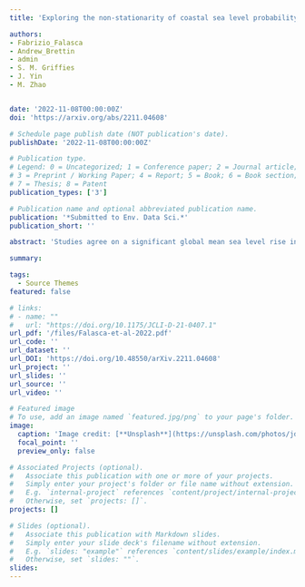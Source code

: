 ```yaml
---
title: 'Exploring the non-stationarity of coastal sea level probability distributions' 

authors:
- Fabrizio_Falasca
- Andrew_Brettin
- admin
- S. M. Griffies
- J. Yin
- M. Zhao


date: '2022-11-08T00:00:00Z'
doi: 'https://arxiv.org/abs/2211.04608'

# Schedule page publish date (NOT publication's date).
publishDate: '2022-11-08T00:00:00Z'

# Publication type.
# Legend: 0 = Uncategorized; 1 = Conference paper; 2 = Journal article;
# 3 = Preprint / Working Paper; 4 = Report; 5 = Book; 6 = Book section;
# 7 = Thesis; 8 = Patent
publication_types: ['3']

# Publication name and optional abbreviated publication name.
publication: '*Submitted to Env. Data Sci.*'
publication_short: ''

abstract: 'Studies agree on a significant global mean sea level rise in the 20th century and its recent 21st century acceleration in the satellite record. At regional scale, the evolution of sea level probability distributions is often assumed to be dominated by changes in the mean. However, a quantification of changes in distributional shapes in a changing climate is currently missing. To this end, we propose a novel framework quantifying significant changes in probability distributions from time series data. The framework first quantifies linear trends in quantiles through quantile regression. Quantile slopes are then projected onto a set of four orthogonal polynomials quantifying how such changes can be explained by independent shifts in the first four statistical moments. The framework proposed is theoretically founded, general and can be applied to any climate observable with close-to-linear changes in distributions. We focus on observations and a coupled climate model (GFDL-CM4). In the historical period, trends in coastal daily sea level have been driven mainly by changes in the mean and can therefore be explained by a shift of the distribution with no change in shape. In the modeled world, robust changes in higher order moments emerge with increasing CO2 concentration. Such changes are driven in part by ocean circulation alone and get amplified by sea level pressure fluctuations, with possible consequences for sea level extremes attribution studies.' 

summary: 

tags:
  - Source Themes
featured: false

# links:
# - name: ""
#   url: "https://doi.org/10.1175/JCLI-D-21-0407.1"
url_pdf: '/files/Falasca-et-al-2022.pdf'
url_code: ''
url_dataset: ''
url_DOI: 'https://doi.org/10.48550/arXiv.2211.04608'
url_project: ''
url_slides: ''
url_source: ''
url_video: ''

# Featured image
# To use, add an image named `featured.jpg/png` to your page's folder.
image:
  caption: 'Image credit: [**Unsplash**](https://unsplash.com/photos/jdD8gXaTZsc)'
  focal_point: ''
  preview_only: false

# Associated Projects (optional).
#   Associate this publication with one or more of your projects.
#   Simply enter your project's folder or file name without extension.
#   E.g. `internal-project` references `content/project/internal-project/index.md`.
#   Otherwise, set `projects: []`.
projects: []

# Slides (optional).
#   Associate this publication with Markdown slides.
#   Simply enter your slide deck's filename without extension.
#   E.g. `slides: "example"` references `content/slides/example/index.md`.
#   Otherwise, set `slides: ""`.
slides:
---
```

